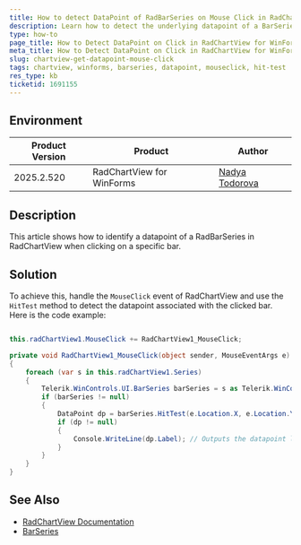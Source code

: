 ```yaml
---
title: How to detect DataPoint of RadBarSeries on Mouse Click in RadChartView
description: Learn how to detect the underlying datapoint of a BarSeries when clicking on a specific bar in RadChartView.
type: how-to
page_title: How to Detect DataPoint on Click in RadChartView for WinForms
meta_title: How to Detect DataPoint on Click in RadChartView for WinForms
slug: chartview-get-datapoint-mouse-click
tags: chartview, winforms, barseries, datapoint, mouseclick, hit-test
res_type: kb
ticketid: 1691155
---
```


## Environment

|Product Version|Product|Author|
|----|----|----|
|2025.2.520|RadChartView for WinForms|[Nadya Todorova](https://www.telerik.com/blogs/author/nadya-karaivanova)|

## Description

This article shows how to identify a datapoint of a RadBarSeries in RadChartView when clicking on a specific bar. 

## Solution

To achieve this, handle the `MouseClick` event of RadChartView and use the `HitTest` method to detect the datapoint associated with the clicked bar. 
Here is the code example:

````C#

this.radChartView1.MouseClick += RadChartView1_MouseClick;

private void RadChartView1_MouseClick(object sender, MouseEventArgs e)
{
    foreach (var s in this.radChartView1.Series)
    {
        Telerik.WinControls.UI.BarSeries barSeries = s as Telerik.WinControls.UI.BarSeries;
        if (barSeries != null)
        {
            DataPoint dp = barSeries.HitTest(e.Location.X, e.Location.Y);
            if (dp != null)
            {
                Console.WriteLine(dp.Label); // Outputs the datapoint label
            }
        }
    }
}

````

## See Also

* [RadChartView Documentation](https://docs.telerik.com/devtools/winforms/controls/chartview/overview)
* [BarSeries](https://docs.telerik.com/devtools/winforms/controls/chartview/series-types/bar)
